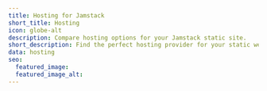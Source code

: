 ```yaml
---
title: Hosting for Jamstack
short_title: Hosting
icon: globe-alt
description: Compare hosting options for your Jamstack static site.
short_description: Find the perfect hosting provider for your static website.
data: hosting
seo:
  featured_image:
  featured_image_alt:
---
```


